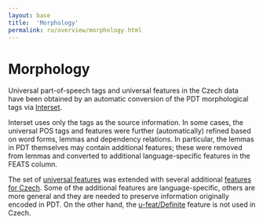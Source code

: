 ```yaml
---
layout: base
title:  'Morphology'
permalink: ru/overview/morphology.html
---
```


# Morphology

Universal part-of-speech tags and universal features in the Czech data have been obtained
by an automatic conversion of the PDT morphological tags via
<a href="http://ufal.mff.cuni.cz/interset">Interset</a>.

Interset uses only the tags as the source information.
In some cases, the universal POS tags and features were further (automatically) refined
based on word forms, lemmas and dependency relations.
In particular, the lemmas in PDT themselves may contain additional features;
these were removed from lemmas and converted to additional language-specific features
in the FEATS column.

The set of [universal features](../../u/feat/index.html) was extended with several additional
[features for Czech](../feat/index.html).
Some of the additional features are language-specific,
others are more general and they are needed to preserve information originally encoded in PDT.
On the other hand, the [u-feat/Definite]() feature is not used in Czech.
